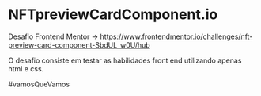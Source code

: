 # NFTpreviewCardComponent.io
Desafio Frontend Mentor  ->  https://www.frontendmentor.io/challenges/nft-preview-card-component-SbdUL_w0U/hub


O desafio consiste em testar as habilidades front end utilizando
apenas html e css.

#vamosQueVamos
